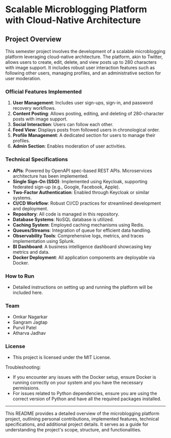 # Scalable Microblogging Platform with Cloud-Native Architecture

## Project Overview

This semester project involves the development of a scalable microblogging platform leveraging cloud-native architecture. The platform, akin to Twitter, allows users to create, edit, delete, and view posts up to 280 characters with image support. It includes robust user interaction features such as following other users, managing profiles, and an administrative section for user moderation.

### Official Features Implemented
1. **User Management**: Includes user sign-ups, sign-in, and password recovery workflows.
2. **Content Posting**: Allows posting, editing, and deleting of 280-character posts with image support.
3. **Social Interaction**: Users can follow each other.
4. **Feed View**: Displays posts from followed users in chronological order.
5. **Profile Management**: A dedicated section for users to manage their profiles.
6. **Admin Section**: Enables moderation of user activities.

### Technical Specifications
- **APIs**: Powered by OpenAPI spec-based REST APIs. Microservices architecture has been implemented.
- **Single Sign-On (SSO)**: Implemented using Keycloak, supporting federated sign-up (e.g., Google, Facebook, Apple).
- **Two-Factor Authentication**: Enabled through Keycloak or similar systems.
- **CI/CD Workflow**: Robust CI/CD practices for streamlined development and deployment.
- **Repository**: All code is managed in this repository.
- **Database Systems**: NoSQL database is utilized.
- **Caching System**: Employed caching mechanisms using Redis.
- **Queues/Streams**: Integration of queue for efficient data handling.
- **Observability Tools**: Comprehensive logs, metrics, and traces implementation using Splunk.
- **BI Dashboard**: A business intelligence dashboard showcasing key metrics and data.
- **Docker Deployment**: All application components are deployable via Docker.

### How to Run
- Detailed instructions on setting up and running the platform will be included here.

### Team

- Omkar Nagarkar
- Sangram Jagtap
- Purvil Patel
- Atharva Jadhav
  
### License
- This project is licensed under the MIT License.

Troubleshooting:     
- If you encounter any issues with the Docker setup, ensure Docker is running correctly on your system and you have the necessary permissions.     
- For issues related to Python dependencies, ensure you are using the correct version of Python and have all the required packages installed.    

---

This README provides a detailed overview of the microblogging platform project, outlining personal contributions, implemented features, technical specifications, and additional project details. It serves as a guide for understanding the project's scope, structure, and functionalities.
